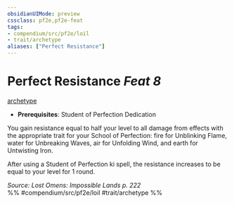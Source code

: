 ```yaml
---
obsidianUIMode: preview
cssclass: pf2e,pf2e-feat
tags:
- compendium/src/pf2e/loil
- trait/archetype
aliases: ["Perfect Resistance"]
---
```

# Perfect Resistance  *Feat 8*  
[archetype](../../Rules/traits/archetype.md)  

- **Prerequisites**: Student of Perfection Dedication

You gain resistance equal to half your level to all damage from effects with the appropriate trait for your School of Perfection: fire for Unblinking Flame, water for Unbreaking Waves, air for Unfolding Wind, and earth for Untwisting Iron.

After using a Student of Perfection ki spell, the resistance increases to be equal to your level for 1 round.

*Source: Lost Omens: Impossible Lands p. 222*  
%% #compendium/src/pf2e/loil #trait/archetype %%